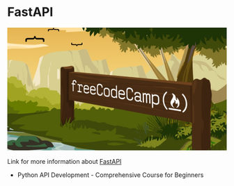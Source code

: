# FastAPI

[![LOGO](fcc.png)](https://www.freecodecamp.org/)

Link for more information about [FastAPI](https://fastapi.tiangolo.com/)
- Python API Development - Comprehensive Course for Beginners